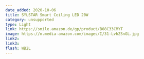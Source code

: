 ```yaml
---
date_added: 2020-10-06
title: SYLSTAR Smart Ceiling LED 20W
category: unsupported
type: Light
link: https://smile.amazon.de/gp/product/B08C33CMYT
image: https://m.media-amazon.com/images/I/31-LvhZSnGL.jpg
link2: 
link3: 
flash: WB2L
---
```

